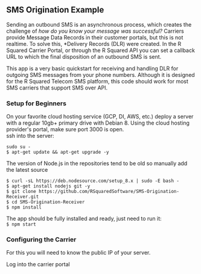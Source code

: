## SMS Origination Example

Sending an outbound SMS is an asynchronous process, which creates the challenge of *how do you know your message was successful?* Carriers provide Message Data Records in their customer portals, but this is not realtime. To solve this, *Delivery Records (DLR) were created.
In the R Squared Carrier Portal, or through the R Squared API you can set a callback URL to which the final disposition of an outbound SMS is sent.

This app is a very basic quickstart for receiving and handling DLR for outgoing SMS messages from your phone numbers. Although it is designed for the R Squared Telecom SMS platform, this code should work for most SMS carriers that support SMS over API.

### Setup for Beginners

On your favorite cloud hosting service (GCP, DI, AWS, etc.) deploy a server with a regular 10gb+ primary drive with Debian 8. Using the cloud hosting provider's portal, make sure port 3000 is open.   
ssh into the server:  

`sudo su -`  
`$ apt-get update && apt-get upgrade -y`  

The version of Node.js in the repositories tend to be old so manually add the latest source  

```
$ curl -sL https://deb.nodesource.com/setup_8.x | sudo -E bash -
$ apt-get install nodejs git -y
$ git clone https://github.com/RSquaredSoftware/SMS-Origination-Receiver.git
$ cd SMS-Origination-Receiver  
$ npm install  
```

The app should be fully installed and ready, just need to run it:  
`$ npm start`

### Configuring the Carrier

For this you will need to know the public IP of your server.  

Log into the carrier portal
